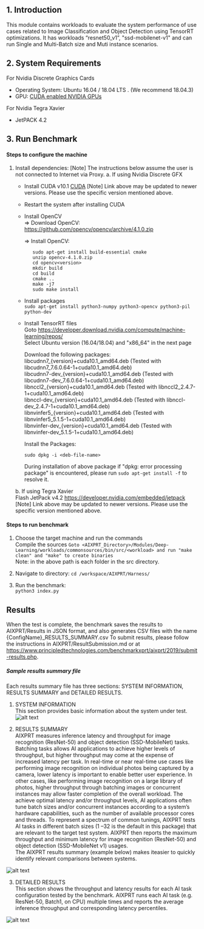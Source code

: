 ## 1. Introduction
This module contains workloads to evaluate the system performance of use cases related to Image Classification and Object Detection using TensorRT optimizations.
It has workloads “resnet50_v1”, "ssd-mobilenet-v1" and can run Single and Multi-Batch size and Muti instance scenarios.

## 2. System Requirements

For Nvidia Discrete Graphics Cards
* Operating System:
	Ubuntu 16.04 / 18.04 LTS . (We recommend 18.04.3)
* GPU:
	  [CUDA enabled NVIDIA GPUs](https://developer.nvidia.com/cuda-gpus)

For Nvidia Tegra Xavier
* JetPACK 4.2

## 3. Run Benchmark

#### Steps to configure the machine
   
1. Install dependencies:
    [Note] The instructions below assume the user is not connected to Internet via Proxy.
   a. If using Nvidia Discrete GFX
   
   * Install CUDA v10.1 [CUDA](https://developer.nvidia.com/cuda-downloads)
    [Note] Link above may be updated to newer versions. Please use the specific version mentioned above.
   * Restart the system after installing CUDA 
   * Install OpenCV <br />
	 => Download OpenCV: <br />
		https://github.com/opencv/opencv/archive/4.1.0.zip <br />
		
	 => Install OpenCV: <br />
	 ```shell
	    sudo apt-get install build-essential cmake
        unzip opencv-4.1.0.zip
        cd opencv<version>
        mkdir build
        cd build
        cmake ..
        make -j7
        sudo make install
     ``` 
     
   * Install packages <br />
	 `sudo apt-get install python3-numpy python3-opencv python3-pil python-dev` <br />
		
   * Install TensorRT files <br />
     Goto https://developer.download.nvidia.com/compute/machine-learning/repos/ <br />
     Select Ubuntu version (16.04/18.04) and "x86_64" in the next page <br />
     
     Download the following packages: <br />
     libcudnn7_{version}+cuda10.1_amd64.deb (Tested with libcudnn7_7.6.0.64-1+cuda10.1_amd64.deb) <br />
     libcudnn7-dev_{version}+cuda10.1_amd64.deb (Tested with libcudnn7-dev_7.6.0.64-1+cuda10.1_amd64.deb) <br />
     libnccl2_{version}+cuda10.1_amd64.deb (Tested with libnccl2_2.4.7-1+cuda10.1_amd64.deb) <br />
     libnccl-dev_{version}+cuda10.1_amd64.deb (Tested with libnccl-dev_2.4.7-1+cuda10.1_amd64.deb) <br />
     libnvinfer5_{version}+cuda10.1_amd64.deb (Tested with libnvinfer5_5.1.5-1+cuda10.1_amd64.deb) <br />
     libnvinfer-dev_{version}+cuda10.1_amd64.deb (Tested with libnvinfer-dev_5.1.5-1+cuda10.1_amd64.deb) <br />
     
     Install the Packages:
     ```shell
     sudo dpkg -i <deb-file-name>
     ```
     During installation of above package if "dpkg: error processing package" is encountered, please run `sudo apt-get install -f` to resolve it.
     
   b. If using Tegra Xavier <br />
   	Flash JetPack v4.2 https://developer.nvidia.com/embedded/jetpack
    [Note] Link above may be updated to newer versions. Please use the specific version mentioned above.
    
#### Steps to run benchmark
 1. Choose the target machine and run the commands <br />
	 Compile the sources 
		`Goto <AIXPRT_Directory>/Modules/Deep-Learning/workloads/commonsources/bin/src/<workload> and run "make clean" and "make" to create binaries`<br />
         Note: <workload> in the above path is each folder in the src directory.


 2. Navigate to directory:
 	`cd /workspace/AIXPRT/Harness/`

 3. Run the benchmark:<br />
	`python3 index.py`

## Results

When the test is complete, the benchmark saves the results to AIXPRT/Results in JSON format, and also generates CSV files with the name {ConfigName}_RESULTS_SUMMARY.csv
To submit results, please follow the instructions in AIXPRT/ResultSubmission.md or at https://www.principledtechnologies.com/benchmarkxprt/aixprt/2019/submit-results.php.


##### Sample results summary file <br/>

Each results summary file has three sections: SYSTEM INFORMATION, RESULTS SUMMARY and DETAILED RESULTS.<br/>
 1. SYSTEM INFORMATION <br/>
    This section provides basic information about the system under test. <br/>
    ![alt text](https://github.com/BenchmarkXPRT/AIXPRT/tree/master/Tensorflow/AIXPRT/Harness/assets/tensorflow_systemInfo.png)

 2. RESULTS SUMMARY <br/>
    AIXPRT measures inference latency and throughput for image recognition (ResNet-50) and object detection (SSD-MobileNet) tasks. Batching tasks allows AI applications to achieve 
higher levels of throughput, but higher throughput may come at the expense of increased latency per task. In real-time or near real-time use cases like performing image recognition 
on individual photos being captured by a camera, lower latency is important to enable better user experience. In other cases, like performing image recognition on a large library of 
photos, higher throughput through batching images or concurrent instances may allow faster completion of the overall workload. The achieve optimal latency and/or throughput levels, 
AI applications often tune batch sizes and/or concurrent instances according to a system’s hardware capabilities, such as the number of available processor cores and threads.
To represent a spectrum of common tunings, AIXPRT tests AI tasks in different batch sizes (1 –32 is the default in this package) that are relevant to the target test system. 
AIXPRT then reports the maximum throughput and minimum latency for image recognition (ResNet-50) and object detection (SSD-MobileNet v1) usages.<br/>
The AIXPRT results summary (example below) makes iteasier to quickly identify relevant comparisons between systems. <br/>

 ![alt text](https://github.com/BenchmarkXPRT/AIXPRT/tree/master/Tensorflow/AIXPRT/Harness/assets/results_summary.png)


 3. DETAILED RESULTS <br/>
   This section shows the throughput and latency results for each AI task configuration tested by the benchmark. 
AIXPRT runs each AI task (e.g. ResNet-50, Batch1, on CPU) multiple times and reports the average inference throughput and corresponding latency percentiles.

![alt text](https://github.com/BenchmarkXPRT/AIXPRT/tree/master/Tensorflow/AIXPRT/Harness/assets/detailed_results.png)